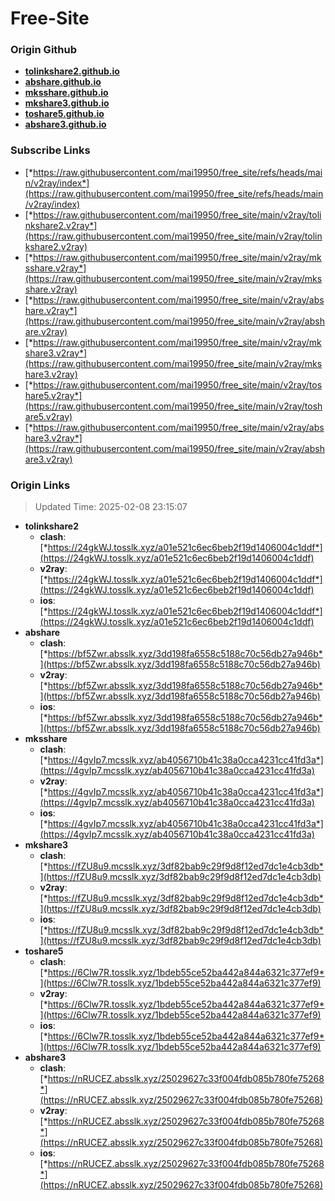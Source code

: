 # Free-Site

### Origin Github

- [**tolinkshare2.github.io**](https://github.com/tolinkshare2/tolinkshare2.github.io)
- [**abshare.github.io**](https://github.com/abshare/abshare.github.io)
- [**mksshare.github.io**](https://github.com/mksshare/mksshare.github.io)
- [**mkshare3.github.io**](https://github.com/mkshare3/mkshare3.github.io)
- [**toshare5.github.io**](https://github.com/toshare5/toshare5.github.io)
- [**abshare3.github.io**](https://github.com/abshare3/abshare3.github.io)

### Subscribe Links

- [*https://raw.githubusercontent.com/mai19950/free_site/refs/heads/main/v2ray/index*](https://raw.githubusercontent.com/mai19950/free_site/refs/heads/main/v2ray/index)
- [*https://raw.githubusercontent.com/mai19950/free_site/main/v2ray/tolinkshare2.v2ray*](https://raw.githubusercontent.com/mai19950/free_site/main/v2ray/tolinkshare2.v2ray)
- [*https://raw.githubusercontent.com/mai19950/free_site/main/v2ray/mksshare.v2ray*](https://raw.githubusercontent.com/mai19950/free_site/main/v2ray/mksshare.v2ray)
- [*https://raw.githubusercontent.com/mai19950/free_site/main/v2ray/abshare.v2ray*](https://raw.githubusercontent.com/mai19950/free_site/main/v2ray/abshare.v2ray)
- [*https://raw.githubusercontent.com/mai19950/free_site/main/v2ray/mkshare3.v2ray*](https://raw.githubusercontent.com/mai19950/free_site/main/v2ray/mkshare3.v2ray)
- [*https://raw.githubusercontent.com/mai19950/free_site/main/v2ray/toshare5.v2ray*](https://raw.githubusercontent.com/mai19950/free_site/main/v2ray/toshare5.v2ray)
- [*https://raw.githubusercontent.com/mai19950/free_site/main/v2ray/abshare3.v2ray*](https://raw.githubusercontent.com/mai19950/free_site/main/v2ray/abshare3.v2ray)

### Origin Links

> Updated Time: 2025-02-08 23:15:07

- **tolinkshare2**
  - **clash**: [*https://24gkWJ.tosslk.xyz/a01e521c6ec6beb2f19d1406004c1ddf*](https://24gkWJ.tosslk.xyz/a01e521c6ec6beb2f19d1406004c1ddf)
  - **v2ray**: [*https://24gkWJ.tosslk.xyz/a01e521c6ec6beb2f19d1406004c1ddf*](https://24gkWJ.tosslk.xyz/a01e521c6ec6beb2f19d1406004c1ddf)
  - **ios**: [*https://24gkWJ.tosslk.xyz/a01e521c6ec6beb2f19d1406004c1ddf*](https://24gkWJ.tosslk.xyz/a01e521c6ec6beb2f19d1406004c1ddf)
- **abshare**
  - **clash**: [*https://bf5Zwr.absslk.xyz/3dd198fa6558c5188c70c56db27a946b*](https://bf5Zwr.absslk.xyz/3dd198fa6558c5188c70c56db27a946b)
  - **v2ray**: [*https://bf5Zwr.absslk.xyz/3dd198fa6558c5188c70c56db27a946b*](https://bf5Zwr.absslk.xyz/3dd198fa6558c5188c70c56db27a946b)
  - **ios**: [*https://bf5Zwr.absslk.xyz/3dd198fa6558c5188c70c56db27a946b*](https://bf5Zwr.absslk.xyz/3dd198fa6558c5188c70c56db27a946b)
- **mksshare**
  - **clash**: [*https://4gvIp7.mcsslk.xyz/ab4056710b41c38a0cca4231cc41fd3a*](https://4gvIp7.mcsslk.xyz/ab4056710b41c38a0cca4231cc41fd3a)
  - **v2ray**: [*https://4gvIp7.mcsslk.xyz/ab4056710b41c38a0cca4231cc41fd3a*](https://4gvIp7.mcsslk.xyz/ab4056710b41c38a0cca4231cc41fd3a)
  - **ios**: [*https://4gvIp7.mcsslk.xyz/ab4056710b41c38a0cca4231cc41fd3a*](https://4gvIp7.mcsslk.xyz/ab4056710b41c38a0cca4231cc41fd3a)
- **mkshare3**
  - **clash**: [*https://fZU8u9.mcsslk.xyz/3df82bab9c29f9d8f12ed7dc1e4cb3db*](https://fZU8u9.mcsslk.xyz/3df82bab9c29f9d8f12ed7dc1e4cb3db)
  - **v2ray**: [*https://fZU8u9.mcsslk.xyz/3df82bab9c29f9d8f12ed7dc1e4cb3db*](https://fZU8u9.mcsslk.xyz/3df82bab9c29f9d8f12ed7dc1e4cb3db)
  - **ios**: [*https://fZU8u9.mcsslk.xyz/3df82bab9c29f9d8f12ed7dc1e4cb3db*](https://fZU8u9.mcsslk.xyz/3df82bab9c29f9d8f12ed7dc1e4cb3db)
- **toshare5**
  - **clash**: [*https://6Clw7R.tosslk.xyz/1bdeb55ce52ba442a844a6321c377ef9*](https://6Clw7R.tosslk.xyz/1bdeb55ce52ba442a844a6321c377ef9)
  - **v2ray**: [*https://6Clw7R.tosslk.xyz/1bdeb55ce52ba442a844a6321c377ef9*](https://6Clw7R.tosslk.xyz/1bdeb55ce52ba442a844a6321c377ef9)
  - **ios**: [*https://6Clw7R.tosslk.xyz/1bdeb55ce52ba442a844a6321c377ef9*](https://6Clw7R.tosslk.xyz/1bdeb55ce52ba442a844a6321c377ef9)
- **abshare3**
  - **clash**: [*https://nRUCEZ.absslk.xyz/25029627c33f004fdb085b780fe75268*](https://nRUCEZ.absslk.xyz/25029627c33f004fdb085b780fe75268)
  - **v2ray**: [*https://nRUCEZ.absslk.xyz/25029627c33f004fdb085b780fe75268*](https://nRUCEZ.absslk.xyz/25029627c33f004fdb085b780fe75268)
  - **ios**: [*https://nRUCEZ.absslk.xyz/25029627c33f004fdb085b780fe75268*](https://nRUCEZ.absslk.xyz/25029627c33f004fdb085b780fe75268)
